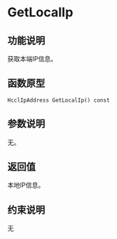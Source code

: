 # GetLocalIp<a name="ZH-CN_TOPIC_0000001994467436"></a>

## 功能说明<a name="zh-cn_topic_0000001929299782_section2626mcpsimp"></a>

获取本端IP信息。

## 函数原型<a name="zh-cn_topic_0000001929299782_section2623mcpsimp"></a>

```
HcclIpAddress GetLocalIp() const
```

## 参数说明<a name="zh-cn_topic_0000001929299782_section2629mcpsimp"></a>

无。

## 返回值<a name="zh-cn_topic_0000001929299782_section2632mcpsimp"></a>

本地IP信息。

## 约束说明<a name="zh-cn_topic_0000001929299782_section2635mcpsimp"></a>

无

